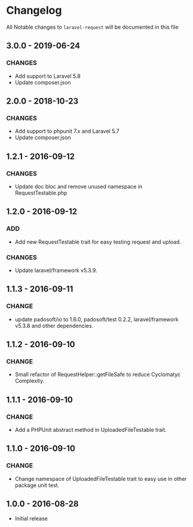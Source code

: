 # Changelog

All Notable changes to `laravel-request` will be documented in this file

## 3.0.0 - 2019-06-24
### CHANGES
- Add support to Laravel 5.8
- Update composer.json

## 2.0.0 - 2018-10-23
### CHANGES
- Add support to phpunit 7.x and Laravel 5.7
- Update composer.json

## 1.2.1 - 2016-09-12
### CHANGES
- Update doc bloc and remove unused namespace in RequestTestable.php

## 1.2.0 - 2016-09-12
### ADD
- Add new RequestTestable trait for easy testing request and upload.
### CHANGES
- Update laravel/framework v5.3.9.

## 1.1.3 - 2016-09-11
### CHANGE
- update padosoft/io to 1.6.0, padosoft/test 0.2.2, laravel/framework v5.3.8 and other dependencies.

## 1.1.2 - 2016-09-10
### CHANGE
- Small refactor of RequestHelper::getFileSafe to reduce Cyclomatyc Complexity.

## 1.1.1 - 2016-09-10
### CHANGE
- Add a PHPUnit abstract method in UploadedFileTestable trait.

## 1.1.0 - 2016-09-10
### CHANGE
- Change namespace of UploadedFileTestable trait to easy use in other package unit test.

## 1.0.0 - 2016-08-28

- Initial release
